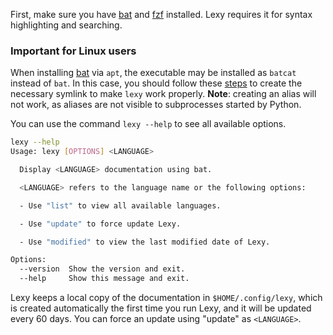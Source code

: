 First, make sure you have [bat](https://github.com/sharkdp/bat) and [fzf](https://github.com/junegunn/fzf) installed. Lexy requires it for syntax highlighting and searching.

### Important for Linux users

When installing [bat](https://github.com/sharkdp/bat) via `apt`, the executable may be installed as `batcat` instead of `bat`. In this case, you should follow these [steps](https://github.com/sharkdp/bat?tab=readme-ov-file#on-ubuntu-using-apt) to create the necessary symlink to make `lexy` work properly. **Note**: creating an alias will not work, as aliases are not visible to subprocesses started by Python.

You can use the command `lexy --help` to see all available options.

```bash
lexy --help
Usage: lexy [OPTIONS] <LANGUAGE>

  Display <LANGUAGE> documentation using bat.

  <LANGUAGE> refers to the language name or the following options:

  - Use "list" to view all available languages.

  - Use "update" to force update Lexy.

  - Use "modified" to view the last modified date of Lexy.

Options:
  --version  Show the version and exit.
  --help     Show this message and exit.
```

Lexy keeps a local copy of the documentation in `$HOME/.config/lexy`, which is created automatically the first time you run Lexy, and it will be updated every 60 days. You can force an update using "update" as `<LANGUAGE>`.
